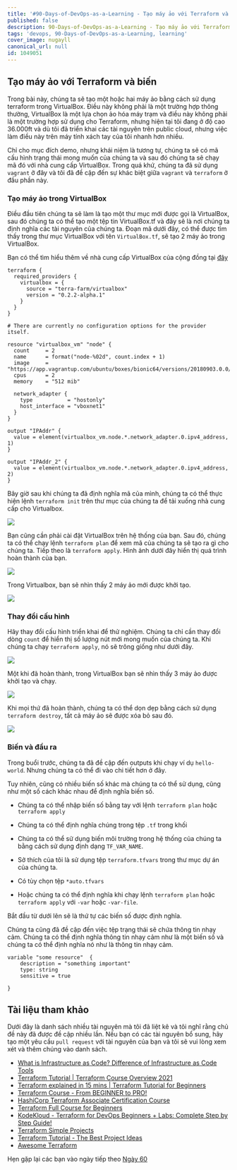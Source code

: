 ```yaml
---
title: '#90-Days-of-DevOps-as-a-Learning - Tạo máy ảo với Terraform và biến - Ngày 59'
published: false
description: 90-Days-of-DevOps-as-a-Learning - Tạo máy ảo với Terraform và biến
tags: 'devops, 90-Days-of-DevOps-as-a-Learning, learning'
cover_image: nugayll
canonical_url: null
id: 1049051
---
```


## Tạo máy ảo với Terraform và biến

Trong bài này, chúng ta sẽ tạo một hoặc hai máy ảo bằng cách sử dụng terraform trong VirtualBox. Điều này không phải là một trường hợp thông thường, VirtualBox là một lựa chọn ảo hóa máy trạm và điều này không phải là một trường hợp sử dụng cho Terraform, nhưng hiện tại tôi đang ở độ cao 36.000ft và dù tôi đã triển khai các tài nguyên trên public cloud, nhưng việc làm điều này trên máy tính xách tay của tôi nhanh hơn nhiều.

Chỉ cho mục đích demo, nhưng khái niệm là tương tự, chúng ta sẽ có mã cấu hình trạng thái mong muốn của chúng ta và sau đó chúng ta sẽ chạy mã đó với nhà cung cấp VirtualBox. Trong quá khứ, chúng ta đã sử dụng `vagrant` ở đây và tôi đã đề cập đến sự khác biệt giữa `vagrant` và `terraform` ở đầu phần này.

### Tạo máy ảo trong VirtualBox

Điều đầu tiên chúng ta sẽ làm là tạo một thư mục mới được gọi là VirtualBox, sau đó chúng ta có thể tạo một tệp tin VirtualBox.tf và đây sẽ là nơi chúng ta định nghĩa các tài nguyên của chúng ta. Đoạn mã dưới đây, có thể được tìm thấy trong thư mục VirtualBox với tên `VirtualBox.tf`, sẽ tạo 2 máy ảo trong VirtualBox.

Bạn có thể tìm hiểu thêm về nhà cung cấp VirtualBox của cộng đồng tại [đây](https://registry.terraform.io/providers/terra-farm/virtualbox/latest/docs/resources/vm)

```
terraform {
  required_providers {
    virtualbox = {
      source = "terra-farm/virtualbox"
      version = "0.2.2-alpha.1"
    }
  }
}

# There are currently no configuration options for the provider itself.

resource "virtualbox_vm" "node" {
  count     = 2
  name      = format("node-%02d", count.index + 1)
  image     = "https://app.vagrantup.com/ubuntu/boxes/bionic64/versions/20180903.0.0/providers/virtualbox.box"
  cpus      = 2
  memory    = "512 mib"

  network_adapter {
    type           = "hostonly"
    host_interface = "vboxnet1"
  }
}

output "IPAddr" {
  value = element(virtualbox_vm.node.*.network_adapter.0.ipv4_address, 1)
}

output "IPAddr_2" {
  value = element(virtualbox_vm.node.*.network_adapter.0.ipv4_address, 2)
}

```

Bây giờ sau khi chúng ta đã định nghĩa mã của mình, chúng ta có thể thực hiện lệnh `terraform init` trên thư mục của chúng ta để tải xuống nhà cung cấp cho Virtualbox.

![](../../Days/Images/Day59_IAC1.png)

Bạn cũng cần phải cài đặt VirtualBox trên hệ thống của bạn. Sau đó, chúng ta có thể chạy lệnh `terraform plan` để xem mã của chúng ta sẽ tạo ra gì cho chúng ta. Tiếp theo là `terraform apply`. Hình ảnh dưới đây hiển thị quá trình hoàn thành của bạn.

![](../../Days/Images/Day59_IAC2.png)

Trong Virtualbox, bạn sẽ nhìn thấy 2 máy ảo mới được khởi tạo.

![](../../Days/Images/Day59_IAC3.png)

### Thay đổi cấu hình

Hãy thay đổi cấu hình triển khai để thử nghiệm. Chúng ta chỉ cần thay đổi dòng `count` để hiển thị số lượng nút mới mong muốn của chúng ta. Khi chúng ta chạy `terraform apply`, nó sẽ trông giống như dưới đây.

![](../../Days/Images/Day59_IAC4.png)

Một khi đã hoàn thành, trong VirtualBox bạn sẽ nhìn thấy 3 máy ảo được khởi tạo và chạy.

![](../../Days/Images/Day59_IAC5.png)

Khi mọi thứ đã hoàn thành, chúng ta có thể dọn dẹp bằng cách sử dụng `terraform destroy`, tất cả máy ảo sẽ được xóa bỏ sau đó.

![](../../Days/Images/Day59_IAC6.png)

### Biến và đầu ra

Trong buổi trước, chúng ta đã đề cập đến outputs khi chạy ví dụ `hello-world`. Nhưng chúng ta có thể đi vào chi tiết hơn ở đây.

Tuy nhiên, cũng có nhiều biến số khác mà chúng ta có thể sử dụng, cũng như một số cách khác nhau để định nghĩa biến số.

- Chúng ta có thể nhập biến số bằng tay với lệnh `terraform plan` hoặc `terraform apply`

- Chúng ta có thể định nghĩa chúng trong tệp `.tf` trong khối

- Chúng ta có thể sử dụng biến môi trường trong hệ thống của chúng ta bằng cách sử dụng định dạng `TF_VAR_NAME`.

- Sở thích của tôi là sử dụng tệp `terraform.tfvars` trong thư mục dự án của chúng ta.

- Có tùy chọn tệp `*auto.tfvars`

- Hoặc chúng ta có thể định nghĩa khi chạy lệnh `terraform plan` hoặc `terraform apply` với `-var` hoặc `-var-file`.

Bắt đầu từ dưới lên sẽ là thứ tự các biến số được định nghĩa.

Chúng ta cũng đã đề cập đến việc tệp trạng thái sẽ chứa thông tin nhạy cảm. Chúng ta có thể định nghĩa thông tin nhạy cảm như là một biến số và chúng ta có thể định nghĩa nó như là thông tin nhạy cảm.

```
variable "some resource"  {
    description = "something important"
    type: string
    sensitive = true

}
```

## Tài liệu tham khảo

Dưới đây là danh sách nhiều tài nguyên mà tôi đã liệt kê và tôi nghĩ rằng chủ đề này đã được đề cập nhiều lần. Nếu bạn có các tài nguyên bổ sung, hãy tạo một yêu cầu `pull request` với tài nguyên của bạn và tôi sẽ vui lòng xem xét và thêm chúng vào danh sách.

- [What is Infrastructure as Code? Difference of Infrastructure as Code Tools](https://www.youtube.com/watch?v=POPP2WTJ8es)
- [Terraform Tutorial | Terraform Course Overview 2021](https://www.youtube.com/watch?v=m3cKkYXl-8o)
- [Terraform explained in 15 mins | Terraform Tutorial for Beginners](https://www.youtube.com/watch?v=l5k1ai_GBDE)
- [Terraform Course - From BEGINNER to PRO!](https://www.youtube.com/watch?v=7xngnjfIlK4&list=WL&index=141&t=16s)
- [HashiCorp Terraform Associate Certification Course](https://www.youtube.com/watch?v=V4waklkBC38&list=WL&index=55&t=111s)
- [Terraform Full Course for Beginners](https://www.youtube.com/watch?v=EJ3N-hhiWv0&list=WL&index=39&t=27s)
- [KodeKloud - Terraform for DevOps Beginners + Labs: Complete Step by Step Guide!](https://www.youtube.com/watch?v=YcJ9IeukJL8&list=WL&index=16&t=11s)
- [Terraform Simple Projects](https://terraform.joshuajebaraj.com/)
- [Terraform Tutorial - The Best Project Ideas](https://www.youtube.com/watch?v=oA-pPa0vfks)
- [Awesome Terraform](https://github.com/shuaibiyy/awesome-terraform)

Hẹn gặp lại các bạn vào ngày tiếp theo [Ngày 60](day60.md)

